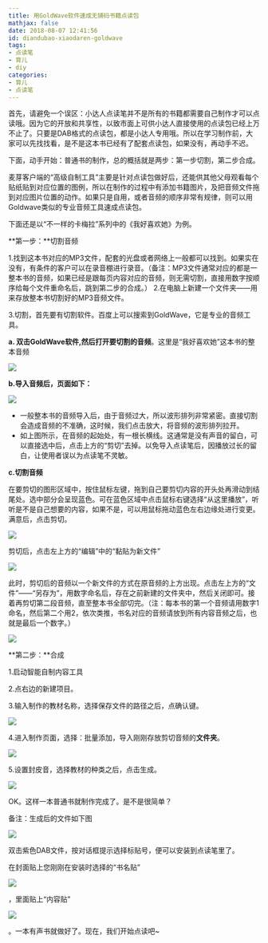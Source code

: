 ```yaml
---
title: 用GoldWave软件速成无铺码书籍点读包
mathjax: false
date: 2018-08-07 12:41:56
id: diandubao-xiaodaren-goldwave
tags:
- 点读笔
- 育儿
- diy
categories:
- 育儿
- 点读笔
---
```


首先，请避免一个误区：小达人点读笔并不是所有的书籍都需要自己制作才可以点读哦。因为它的开放和共享性，以致市面上可供小达人直接使用的点读包已经上万不止了。只要是DAB格式的点读包，都是小达人专用哦。所以在学习制作前，大家可以先找找看，是不是这本书已经有了配套点读包，如果没有，再动手不迟。

<!---more--->

下面，动手开始：普通书的制作，总的概括就是两步：第一步切割，第二步合成。

麦芽客户端的“高级自制工具”主要是针对点读包做好后，还能供其他父母观看每个贴纸贴到对应位置的图例，所以在制作的过程中有添加书籍图片，及把音频文件拖到对应图片位置的动作。如果只是自用，或者音频的顺序非常有规律，则可以用Goldwave类似的专业音频工具速成点读包。

下面还是以“不一样的卡梅拉”系列中的《我好喜欢她》为例。

**第一步：**切割音频

1.找到这本书对应的MP3文件，配套的光盘或者网络上一般都可以找到。如果实在没有，有条件的客户可以在录音棚进行录音。（备注：MP3文件通常对应的都是一整本书的音频，如果已经是跟每页内容对应的音频，则无需切割，直接用数字按顺序给每个文件重命名后，跳到第二步的合成。）
2.在电脑上新建一个文件夹——用来存放整本书切割好的MP3音频文件。

3.切割，首先要有切割软件。百度上可以搜索到GoldWave，它是专业的音频工具。

**a. 双击GoldWave软件,然后打开要切割的音频**。这里是“我好喜欢她”这本书的整本音频

![](http://img.shihuidaren.cn/baby/0234b7ce0e66973ec17be9e4e89d3eef.jpg)

**b.导入音频后，页面如下：**

![](http://img.shihuidaren.cn/baby/b73eb17c0f9a5ba7583b45be0542e1c2.jpg)

- 一般整本书的音频导入后，由于音频过大，所以波形排列非常紧密。直接切割会造成音频的不准确，这时候，我们点击放大，将音频的波形排列拉开。
- 如上图所示，在音频的起始处，有一根长横线。这通常是没有声音的留白，可以直接选中后，点击上方的“剪切”去掉。以免导入点读笔后，因播放过长的留白，让使用者误以为点读笔不灵敏。

**c.切割音频**

在要剪切的图形区域中，按住鼠标左键，拖到自己要剪切内容的开头处再滑动到结尾处。选中部分会呈现蓝色。可在蓝色区域中点击鼠标右键选择“从这里播放”，听听是不是自己想要的内容，如果不是，可以用鼠标拖动蓝色左右边缘处进行变更。满意后，点击剪切。

![](http://img.shihuidaren.cn/baby/92596f7e2b45fe92a81a136beab6803e.jpg)

剪切后，点击左上方的“编辑”中的“黏贴为新文件”

![](http://img.shihuidaren.cn/baby/cc6859f53885e136bee24a52eb35655d.png)

此时，剪切后的音频以一个新文件的方式在原音频的上方出现。点击左上方的“文件”——“另存为”，用数字命名后，存在之前新建的文件夹中，然后关闭即可。接着再剪切第二段音频，直至整本书全部切完。（注：每本书的第一个音频请用数字1命名，然后第二个用2，依次类推，书名对应的音频请放到所有内容音频之后，也就是最后一个数字。）

![](http://img.shihuidaren.cn/baby/f347d025365ee67c58844dd102b84e48.jpg)

**第二步：**合成

1.启动智能自制内容工具

2.点右边的新建项目。

3.输入制作的教材名称，选择保存文件的路径之后，点确认键。

![](http://img.shihuidaren.cn/baby/73fa0670806d5fcdb4c2080d51a19b2d.jpg)

4.进入制作页面，选择：批量添加，导入刚刚存放剪切音频的**文件夹**。

![](http://img.shihuidaren.cn/baby/a2d96d9b4307f0333199c5b69c5fb760.jpg)

5.设置封皮音，选择教材的种类之后，点击生成。

![](http://img.shihuidaren.cn/baby/ca9159e9d05a764b61a0d3542013cede.jpg)

OK。这样一本普通书就制作完成了。是不是很简单？

备注：生成后的文件如下图

![](http://img.shihuidaren.cn/baby/f1f18537329e57b707f733ebafa12864.jpg)

双击紫色DAB文件，按对话框提示选择标贴号，便可以安装到点读笔里了。

在封面贴上您刚刚在安装时选择的“书名贴”

![](http://img.shihuidaren.cn/baby/66ce6c9ca1b6db9e3571d1b84723ad66.jpg)

，里面贴上“内容贴”

![](http://img.shihuidaren.cn/baby/e963a828efc61593830e3a47733d5836.jpg)

。一本有声书就做好了。现在，我们开始点读吧\~